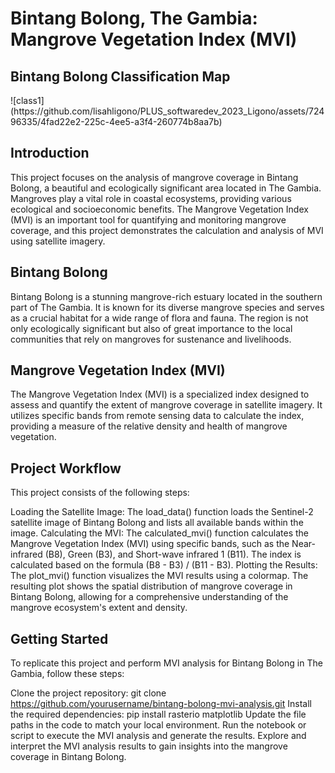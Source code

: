 <h1>Bintang Bolong, The Gambia: Mangrove Vegetation Index (MVI)</h1>

<h2>Bintang Bolong Classification Map</h2>
![class1](https://github.com/lisahligono/PLUS_softwaredev_2023_Ligono/assets/72496335/4fad22e2-225c-4ee5-a3f4-260774b8aa7b)

<h2>Introduction</h2>

This project focuses on the analysis of mangrove coverage in Bintang Bolong, a beautiful and ecologically significant area located in The Gambia. Mangroves play a vital role in coastal ecosystems, providing various ecological and socioeconomic benefits. The Mangrove Vegetation Index (MVI) is an important tool for quantifying and monitoring mangrove coverage, and this project demonstrates the calculation and analysis of MVI using satellite imagery.

<h2>Bintang Bolong</h2>

Bintang Bolong is a stunning mangrove-rich estuary located in the southern part of The Gambia. It is known for its diverse mangrove species and serves as a crucial habitat for a wide range of flora and fauna. The region is not only ecologically significant but also of great importance to the local communities that rely on mangroves for sustenance and livelihoods.

<h2>Mangrove Vegetation Index (MVI)</h2>

The Mangrove Vegetation Index (MVI) is a specialized index designed to assess and quantify the extent of mangrove coverage in satellite imagery. It utilizes specific bands from remote sensing data to calculate the index, providing a measure of the relative density and health of mangrove vegetation.

<h2>Project Workflow</h2>

This project consists of the following steps:

Loading the Satellite Image: The load_data() function loads the Sentinel-2 satellite image of Bintang Bolong and lists all available bands within the image.
Calculating the MVI: The calculated_mvi() function calculates the Mangrove Vegetation Index (MVI) using specific bands, such as the Near-infrared (B8), Green (B3), and Short-wave infrared 1 (B11). The index is calculated based on the formula (B8 - B3) / (B11 - B3).
Plotting the Results: The plot_mvi() function visualizes the MVI results using a colormap. The resulting plot shows the spatial distribution of mangrove coverage in Bintang Bolong, allowing for a comprehensive understanding of the mangrove ecosystem's extent and density.
<h2>Getting Started</h2>

To replicate this project and perform MVI analysis for Bintang Bolong in The Gambia, follow these steps:

Clone the project repository: git clone https://github.com/yourusername/bintang-bolong-mvi-analysis.git
Install the required dependencies: pip install rasterio matplotlib
Update the file paths in the code to match your local environment.
Run the notebook or script to execute the MVI analysis and generate the results.
Explore and interpret the MVI analysis results to gain insights into the mangrove coverage in Bintang Bolong.
